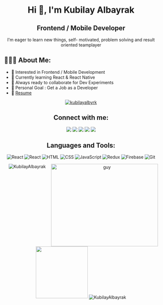 <h1 align="center">Hi 👋, I'm Kubilay Albayrak</h1>

<h2 align="center" > Frontend / Mobile Developer </h2>


<p align="center" >I'm eager to learn new things, self- motivated, problem solving and result oriented teamplayer </p>

<h2 align="left">👨🏻‍💻 About Me:</h2>

* 🧐   Interested in Frontend / Mobile Development 
* 🌱   Currently learning React & React Native
* 🚀   Always ready to collaborate for Dev Experiments
* 🎯   Personal Goal : Get a Job as a Developer
* 📝 [Resume](https://drive.google.com/file/d/1NyictCQ1-A2JE3e-BUs4Bv5TVPlORik3/view?usp=sharing)


<p align="middle"> <a href="https://twitter.com/kubilayalbyrk" target="blank"><img src="https://img.shields.io/twitter/follow/kubilayalbyrk?logo=twitter&style=for-the-badge" alt="kubilayalbyrk" /></a> </p>

<h2 align="center">Connect with me:</h2>
<p align="center">
  <a href="mailto:skubilayalbayrak@gmail.com?subject=[GitHub]%20🔥%20Prise%20de%20contact&body=Bonjour%20Stan%2C%0A%0AJe%20viens%20vers%20toi%20aujourd%27hui%20apr%C3%A8s%20avoir%20vu%20ton%20profil%20GitHub%20pour%20..."><img src="https://img.shields.io/badge/e‑mail-D14836.svg?style=for-the-badge&logo=GMail&logoColor=white"/></a>
  <a href="https://instagram.com/kubilayalbyrk"><img src="https://img.shields.io/badge/instagram-E4405F.svg?style=for-the-badge&logo=instagram&logoColor=white"/></a>
  <a href="https://medium.com/@skubilayalbayrak/"><img src="https://img.shields.io/badge/medium-9146FF.svg?style=for-the-badge&logo=medium&logoColor=white"/></a>
  <a href="https://www.linkedin.com/in/kubilay-albayrak-193892149/"><img src="https://img.shields.io/badge/linkedin-0077B5.svg?style=for-the-badge&logo=linkedin&logoColor=white"/></a>
 <a href="https://twitter.com/kubilayalbyrk"><img src="https://img.shields.io/badge/twitter-1DA1F2.svg?style=for-the-badge&logo=twitter&logoColor=white"/></a>


<h2 align="center">Languages and Tools:</h2>
<p align="center">
<img alt=React src="https://img.shields.io/badge/React-20232A?style=for-the-badge&logo=react&logoColor=61DAFB" />
<img alt=React Native src="https://img.shields.io/badge/React_Native-20232A?style=for-the-badge&logo=react&logoColor=61DAFB" />
<img alt=HTML src="https://img.shields.io/badge/HTML5-E34F26?style=for-the-badge&logo=html5&logoColor=white" />
<img alt=CSS src="https://img.shields.io/badge/CSS3-1572B6?style=for-the-badge&logo=css3&logoColor=white" />
<img alt=JavaScript src="https://img.shields.io/badge/JavaScript-F7DF1E?style=for-the-badge&logo=javascript&logoColor=black" />
<img alt=Redux src="https://img.shields.io/badge/Redux-593D88?style=for-the-badge&logo=redux&logoColor=white" />
<img alt=Firebase src="https://img.shields.io/badge/firebase-ffca28?style=for-the-badge&logo=firebase&logoColor=white" />
<img alt=Git src="https://img.shields.io/badge/Git-F05032?style=for-the-badge&logo=git&logoColor=white" />
 
</p>


<a align= "center" href="https://github.com/KubilayAlbayrak">
  <img align="right" height="270px" alt="guy" width="350" src="https://i.pinimg.com/originals/e4/26/70/e426702edf874b181aced1e2fa5c6cde.gif" /> </a>
  
<p align="center">
<img src="https://github-readme-stats.vercel.app/api/top-langs/?username=KubilayAlbayrak&layout=compact&hide=html&theme=radical" alt="KubilayAlbayrak"/>
<img height="170em" src="https://github-readme-stats.vercel.app/api?username=KubilayAlbayrak&show_icons=true&theme=radical"/>
<img align="center" src="https://github-readme-streak-stats.herokuapp.com/?user=KubilayAlbayrak&theme=dark" alt="KubilayAlbayrak" />


</p>

